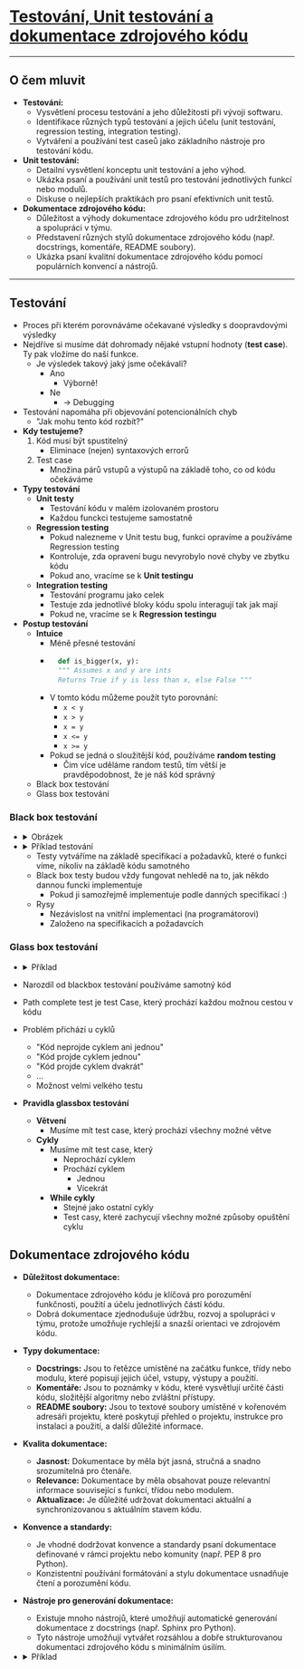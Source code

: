 # [Testování, Unit testování a dokumentace zdrojového kódu](https://youtu.be/8X5PS8CZyIs?si=cg49xrzwNqY5VgCP)

---
## O čem mluvit
- **Testování:**
  - Vysvětlení procesu testování a jeho důležitosti při vývoji softwaru.
  - Identifikace různých typů testování a jejich účelu (unit testování, regression testing, integration testing).
  - Vytváření a používání test caseů jako základního nástroje pro testování kódu.
- **Unit testování:**
  - Detailní vysvětlení konceptu unit testování a jeho výhod.
  - Ukázka psaní a používání unit testů pro testování jednotlivých funkcí nebo modulů.
  - Diskuse o nejlepších praktikách pro psaní efektivních unit testů.
- **Dokumentace zdrojového kódu:**
  - Důležitost a výhody dokumentace zdrojového kódu pro udržitelnost a spolupráci v týmu.
  - Představení různých stylů dokumentace zdrojového kódu (např. docstrings, komentáře, README soubory).
  - Ukázka psaní kvalitní dokumentace zdrojového kódu pomocí populárních konvencí a nástrojů.
---
## Testování
- Proces při kterém porovnáváme očekavané výsledky s doopravdovými výsledky
- Nejdříve si musíme dát dohromady nějaké vstupní hodnoty (**test case**). Ty pak vložíme do naší funkce.
    - Je výsledek takový jaký jsme očekávali?
        - Ano
            - Výborně!
        - Ne
            - -> Debugging
- Testování napomáha při objevování potencionálních chyb
    - "Jak mohu tento kód rozbít?"
- **Kdy testujeme?**
    1. Kód musí být spustitelný
        - Eliminace (nejen) syntaxových errorů
    2. Test case
        - Množina párů vstupů a výstupů na základě toho, co od kódu očekáváme
- **Typy testování**
    - **Unit testy**
        - Testování kódu v malém izolovaném prostoru
        - Každou funckci testujeme samostatně
    - **Regression testing**
        - Pokud nalezneme v Unit testu bug, funkci opravíme a používáme Regression testing
        - Kontroluje, zda opravení bugu nevyrobylo nové chyby ve zbytku kódu
        - Pokud ano, vracíme se k **Unit testingu**
    - **Integration testing**
        - Testování programu jako celek
        - Testuje zda jednotlivé bloky kódu spolu interagují tak jak mají
        - Pokud ne, vracíme se k **Regression testingu**
- **Postup testování**
    - **Intuice**
        - Méně přesné testování
        - ```Python
            def is_bigger(x, y):
            """ Assumes x and y are ints
            Returns True if y is less than x, else False """
        - V tomto kódu můžeme použít tyto porovnání:
            - ```x < y```
            - ```x > y```
            - ```x = y```
            - ```x <= y```
            - ```x >= y```
        - Pokud se jedná o sloužitější kód, používáme **random testing**
            - Čim více uděláme random testů, tím větší je pravděpodobnost, že je náš kód správný
    - Black box testování
    - Glass box testování
### **Black box testování**
- <details><hr/><summary><a>Obrázek</a></summary><img src="../images/24_black_box.png"><p>Blackbox, protože nevidíme dovnitř</p><hr/></details>
- <details><summary><a>Příklad testování</a></summary>
    <hr/>
  
    ```python
    def sqrt(x, eps):
        """ Assumes x, eps floats, x>= 0, eps > 0
        Returns res such that x=eps <= res*res <= x+eps """
    ```
  <table>
    <tr>
      <th>CASE</th>
      <th>x</th>
      <th>eps</th>
    </tr>
    <tr>
      <td>boundary</td>
      <td>0</td>
      <td>0.0001</td>
    </tr>
    <tr>
      <td>perfect square</td>
      <td>25</td>
      <td>0.0001</td>
    </tr>
    <tr>
      <td>less than 1</td>
      <td>0.05</td>
      <td>0.0001</td>
    </tr>
    <tr>
      <td>irrational square root</td>
      <td>2</td>
      <td>0.0001</td>
    </tr>
    <tr>
      <td>extremes</td>
      <td>2</td>
      <td>1.0/2.0**64.0</td>
    </tr>
    <tr>
      <td>extremes</td>
      <td>1.0/2.0**64.0</td>
      <td>1.0/2.0**64.0</td>
    </tr>
    <tr>
      <td>extremes</td>
      <td>2.0**64.0</td>
      <td>1.0/2.0**64.0</td>
    </tr>
    <tr>
      <td>extremes</td>
      <td>1.0/2.0**64.0</td>
      <td>2.0**64.0</td>
    </tr>
    <tr>
      <td>extremes</td>
      <td>2.0**64.0</td>
      <td>2.0**64.0</td>
    </tr>
  </table>
  <hr/>
  </details>

    - Testy vytváříme na základě specifikací a požadavků, které o funkci víme, nikoliv na základě kódu samotného
    - Black box testy budou vždy fungovat nehledě na to, jak někdo dannou funcki implementuje
        - Pokud ji samozřejmě implementuje podle danných specifikací :)
    - Rysy
        - Nezávislost na vnitřní implementaci (na programátorovi)
        - Založeno na specifikacích a požadavcích
### **Glass box testování**
- <details><summary><a>Příklad</a></summary><hr/>

  ```Python
  def abs(x):
    """ Assumes x is an int
    Returns x if x>=0 and -x otherwise """
    if x < -1:
        return -x
    else:
        return x
  ```
  
  - Path complete může přejít chybu
  - Path complete je v tomto případě `2` a `-2`
  - Ale `abs(-1)` nesprávně vrací `-1`
  - Musíme kontrolovat i boundary cases (`-1`)
  <hr/>
  </details>

- Narozdíl od blackbox testování používáme samotný kód
- Path complete test je test Case, který prochází každou možnou cestou v kódu
- Problém přichází u cyklů
    - "Kód neprojde cyklem ani jednou"
    - "Kód projde cyklem jednou"
    - "Kód projde cyklem dvakrát"
    - ...
    - Možnost velmi velkého testu
- **Pravidla glassbox testování**
    - **Větvení**
        - Musíme mít test case, který prochází všechny možné větve
    - **Cykly**
        - Musíme mít test case, který
            - Neprochází cyklem
            - Prochází cyklem
                - Jednou
                - Vícekrát
        - **While cykly**
            - Stejné jako ostatní cykly
            - Test casy, které zachycují všechny možné způsoby opuštění cyklu
## Dokumentace zdrojového kódu
- **Důležitost dokumentace:**
  - Dokumentace zdrojového kódu je klíčová pro porozumění funkčnosti, použití a účelu jednotlivých částí kódu.
  - Dobrá dokumentace zjednodušuje údržbu, rozvoj a spolupráci v týmu, protože umožňuje rychlejší a snazší orientaci ve zdrojovém kódu.
- **Typy dokumentace:**
  - **Docstrings:** Jsou to řetězce umístěné na začátku funkce, třídy nebo modulu, které popisují jejich účel, vstupy, výstupy a použití.
  - **Komentáře:** Jsou to poznámky v kódu, které vysvětlují určité části kódu, složitější algoritmy nebo zvláštní přístupy.
  - **README soubory:** Jsou to textové soubory umístěné v kořenovém adresáři projektu, které poskytují přehled o projektu, instrukce pro instalaci a použití, a další důležité informace.
- **Kvalita dokumentace:**
  - **Jasnost:** Dokumentace by měla být jasná, stručná a snadno srozumitelná pro čtenáře.
  - **Relevance:** Dokumentace by měla obsahovat pouze relevantní informace související s funkcí, třídou nebo modulem.
  - **Aktualizace:** Je důležité udržovat dokumentaci aktuální a synchronizovanou s aktuálním stavem kódu.
- **Konvence a standardy:**
  - Je vhodné dodržovat konvence a standardy psaní dokumentace definované v rámci projektu nebo komunity (např. PEP 8 pro Python).
  - Konzistentní používání formátování a stylu dokumentace usnadňuje čtení a porozumění kódu.
- **Nástroje pro generování dokumentace:**
  - Existuje mnoho nástrojů, které umožňují automatické generování dokumentace z docstrings (např. Sphinx pro Python).
  - Tyto nástroje umožňují vytvářet rozsáhlou a dobře strukturovanou dokumentaci zdrojového kódu s minimálním úsilím.
- <details><summary><a>Příklad</a></summary><hr/>
  
    ```Python
    def factorial(n):
        """Compute the factorial of a non-negative integer.
    
        Args:
        n (int): A non-negative integer.
      
        Returns:
        int: The factorial of n.
      
        Raises:
        ValueError: If n is negative.
        """
    
        if n < 0:
            raise ValueError("Factorial is not defined for negative numbers.")
        elif n == 0:
            return 1
        else:
            return n * factorial(n - 1)
    ```
    <hr/>
  </details>